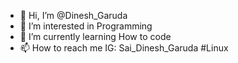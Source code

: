- 👋 Hi, I’m @Dinesh_Garuda
- 👀 I’m interested in Programming
- 🌱 I’m currently learning How to code
- 📫 How to reach me IG: Sai_Dinesh_Garuda 
#Linux
<!---
Garuda-Gits/Garuda-Gits is a ✨ special ✨ repository because its `README.md` (this file) appears on your GitHub profile.
You can click the Preview link to take a look at your changes.
--->

